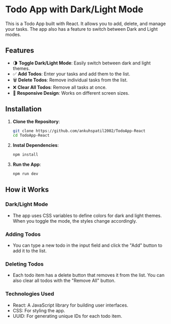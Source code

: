 # Todo App with Dark/Light Mode

This is a Todo App built with React. It allows you to add, delete, and manage your tasks. The app also has a feature to switch between Dark and Light modes.

## Features
- 🌗 **Toggle Dark/Light Mode**: Easily switch between dark and light themes.
- ✅ **Add Todos**: Enter your tasks and add them to the list.
- 🗑️ **Delete Todos**: Remove individual tasks from the list.
- ❌ **Clear All Todos**: Remove all tasks at once.
- 📱 **Responsive Design**: Works on different screen sizes.


## Installation

1. **Clone the Repository**:
   ```bash
   git clone https://github.com/ankuhspatil2002/TodoApp-React
   cd TodoApp-React
2. **Instal Dependencies**:
    ```bash
    npm install

3. **Run the App**:
    ```bash
    npm run dev

## How it Works


### Dark/Light Mode
- The app uses CSS variables to define colors for dark and light themes. When you toggle the mode, the styles change accordingly.

### Adding Todos
- You can type a new todo in the input field and click the "Add" button to add it to the list.

### Deleting Todos
- Each todo item has a delete button that removes it from the list. You can also clear all todos with the "Remove All" button.

### Technologies Used
- React: A JavaScript library for building user interfaces.
- CSS: For styling the app.
- UUID: For generating unique IDs for each todo item.
